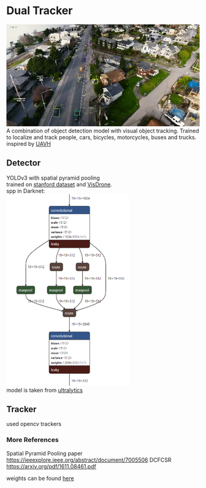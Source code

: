 # Dual Tracker

![](./docs/demo.gif)  
A combination of object detection model with visual object tracking.  Trained to localize and track people, cars, bicycles, motorcycles, buses and trucks.  
inspired by [UAVH](https://openaccess.thecvf.com/content_CVPRW_2019/html/UAVision/Saribas_A_Hybrid_Method_for_Tracking_of_Objects_by_UAVs_CVPRW_2019_paper.html)
## Detector

YOLOv3 with spatial pyramid pooling  
trained on [stanford dataset](https://cvgl.stanford.edu/projects/uav_data/) and [VisDrone](http://aiskyeye.com/).  
spp in Darknet:  
<img src="./docs/spp.PNG" height="500" width="320"/>  
model is taken from [ultralytics](https://github.com/ultralytics/yolov3)
## Tracker
used opencv trackers  

### More References
Spatial Pyramid Pooling paper https://ieeexplore.ieee.org/abstract/document/7005506
DCFCSR https://arxiv.org/pdf/1611.08461.pdf
  
weights can be found [here](https://drive.google.com/file/d/1_zSBfFQqhdWXoelHl9LlnwoqcL9JwstS/view)
